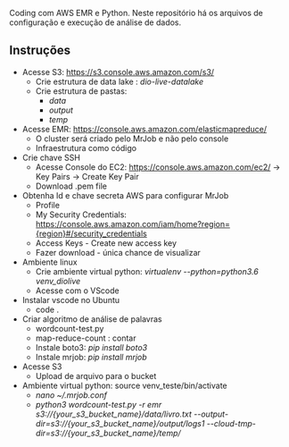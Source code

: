 Coding com AWS EMR e Python.
Neste repositório há os arquivos de configuração e execução de análise de dados.

## Instruções

* Acesse S3: https://s3.console.aws.amazon.com/s3/ 
  * Crie estrutura de data lake : _dio-live-datalake_
  * Crie estrutura de pastas:
    * _data_
    * _output_
    * _temp_
* Acesse EMR: https://console.aws.amazon.com/elasticmapreduce/
    * O cluster será criado pelo MrJob e não pelo console
    * Infraestrutura como código 
* Crie chave SSH
    * Acesse  Console do EC2: https://console.aws.amazon.com/ec2/ -> Key Pairs -> Create Key Pair	
    * Download .pem file
* Obtenha Id e chave secreta AWS para configurar MrJob
   * Profile
   * My Security Credentials: https://console.aws.amazon.com/iam/home?region={region}#/security_credentials
   * Access Keys - Create new access key
   * Fazer download - única chance de visualizar
* Ambiente linux
   * Crie ambiente virtual python: _virtualenv --python=python3.6 venv_diolive_
   * Acesse com o VScode
* Instalar vscode no Ubuntu
   *  code .
* Criar algoritmo de análise de palavras
   * wordcount-test.py
   * map-reduce-count : contar
   * Instale boto3: _pip install boto3_
   * Instale mrjob: _pip install mrjob_
* Acesse S3
   * Upload de arquivo para o bucket
* Ambiente virtual python: source venv_teste/bin/activate
  * _nano ~/.mrjob.conf_
  * _python3 wordcount-test.py -r emr s3://{your_s3_bucket_name}/data/livro.txt --output-dir=s3://{your_s3_bucket_name}/output/logs1 --cloud-tmp-dir=s3://{your_s3_bucket_name}/temp/_


